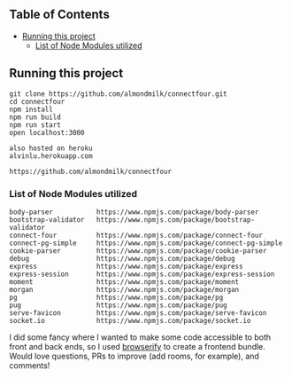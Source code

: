 ## Table of Contents
+ [Running this project](#run)
  + [List of Node Modules utilized](#list)


## Running this project <a name="run"></a>

```
git clone https://github.com/almondmilk/connectfour.git
cd connectfour
npm install
npm run build
npm run start
open localhost:3000

also hosted on heroku
alvinlu.herokuapp.com

https://github.com/almondmilk/connectfour
```

### List of Node Modules utilized <a name="list"></a>
```
body-parser           https://www.npmjs.com/package/body-parser
bootstrap-validator   https://www.npmjs.com/package/bootstrap-validator
connect-four          https://www.npmjs.com/package/connect-four
connect-pg-simple     https://www.npmjs.com/package/connect-pg-simple
cookie-parser         https://www.npmjs.com/package/cookie-parser
debug                 https://www.npmjs.com/package/debug
express               https://www.npmjs.com/package/express
express-session       https://www.npmjs.com/package/express-session
moment                https://www.npmjs.com/package/moment
morgan                https://www.npmjs.com/package/morgan
pg                    https://www.npmjs.com/package/pg
pug                   https://www.npmjs.com/package/pug
serve-favicon         https://www.npmjs.com/package/serve-favicon
socket.io             https://www.npmjs.com/package/socket.io
```

I did some fancy where I wanted to make some code accessible to both front and back ends, so I used [browserify](http://browserify.org/) to create a frontend bundle.  Would love questions, PRs to improve (add rooms, for example), and comments!
